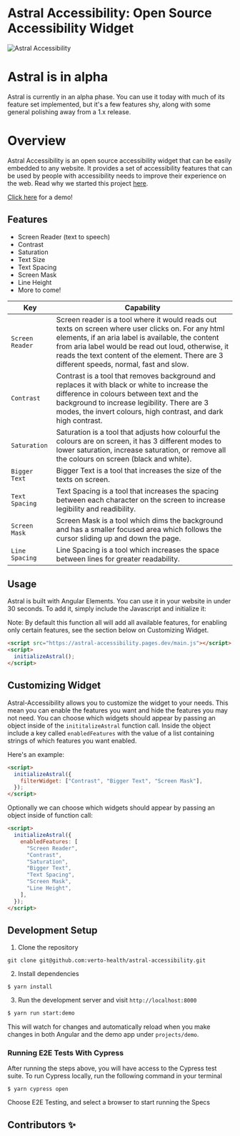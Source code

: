 # Astral Accessibility: Open Source Accessibility Widget

![Astral Accessibility](docs/astral.png)

# Astral is in alpha

Astral is currently in an alpha phase. You can use it today with much of its feature set implemented, but it's a few features shy, along with some general polishing away from a 1.x release.

# Overview

Astral Accessibility is an open source accessibility widget that can be easily embedded to any website. It provides a set of
accessibility features that can be used by people with accessibility needs to improve their experience on the web. Read why we
started this project [here](https://blue.verto.health/advancing-accessibility-with-astral/).

[Click here](https://astral-accessibility.pages.dev/) for a demo!

## Features

- Screen Reader (text to speech)
- Contrast
- Saturation
- Text Size
- Text Spacing
- Screen Mask
- Line Height
- More to come!

| Key             | Capability                                                                                                                                                                                                                                                                                                 |
| --------------- | ---------------------------------------------------------------------------------------------------------------------------------------------------------------------------------------------------------------------------------------------------------------------------------------------------------- |
| `Screen Reader` | Screen reader is a tool where it would reads out texts on screen where user clicks on. For any html elements, if an aria label is available, the content from aria label would be read out loud, otherwise, it reads the text content of the element. There are 3 different speeds, normal, fast and slow. |
| `Contrast`      | Contrast is a tool that removes background and replaces it with black or white to increase the difference in colours between text and the background to increase legibility. There are 3 modes, the invert colours, high contrast, and dark high contrast.                                                 |
| `Saturation`    | Saturation is a tool that adjusts how colourful the colours are on screen, it has 3 different modes to lower saturation, increase saturation, or remove all the colours on screen (black and white).                                                                                                       |
| `Bigger Text`   | Bigger Text is a tool that increases the size of the texts on screen.                                                                                                                                                                                                                                      |
| `Text Spacing`  | Text Spacing is a tool that increases the spacing between each character on the screen to increase legibility and readibility.                                                                                                                                                                             |
| `Screen Mask`   | Screen Mask is a tool which dims the background and has a smaller focused area which follows the cursor sliding up and down the page.                                                                                                                                                                      |
| `Line Spacing`  | Line Spacing is a tool which increases the space between lines for greater readability.                                                                                                                                                                                                                    |

## Usage

Astral is built with Angular Elements. You can use it in your website in under 30 seconds. To add it, simply include the Javascript and initialize it:

Note: By default this function all will add all available features, for enabling only certain features, see the section below on Customizing Widget.

```html
<script src="https://astral-accessibility.pages.dev/main.js"></script>
<script>
  initializeAstral();
</script>
```

## Customizing Widget

Astral-Accessibility allows you to customize the widget to your needs. This mean you can enable the features you want and hide the features you may not need.
You can choose which widgets should appear by passing an object inside of the `inititalizeAstral` function call. Inside the object include a key called `enabledFeatures` with the value of a list containing strings of which features you want enabled.

Here's an example:

```html
<script>
  initializeAstral({
    filterWidget: ["Contrast", "Bigger Text", "Screen Mask"],
  });
</script>
```

Optionally we can choose which widgets should appear by passing an object inside of function call:

```html
<script>
  initializeAstral({
    enabledFeatures: [
      "Screen Reader",
      "Contrast",
      "Saturation",
      "Bigger Text",
      "Text Spacing",
      "Screen Mask",
      "Line Height",
    ],
  });
</script>
```

## Development Setup

1. Clone the repository

```
git clone git@github.com:verto-health/astral-accessibility.git
```

2. Install dependencies

```
$ yarn install
```

3. Run the development server and visit `http://localhost:8000`

```bash
$ yarn run start:demo
```

This will watch for changes and automatically reload when you make changes in both Angular and the demo app under `projects/demo`.

### Running E2E Tests With Cypress

After running the steps above, you will have access to the Cypress test suite. To run Cypress locally, run the following command in your terminal

```
$ yarn cypress open
```

Choose E2E Testing, and select a browser to start running the Specs

## Contributors ✨

<!-- ALL-CONTRIBUTORS-LIST:START - Do not remove or modify this section -->
<!-- prettier-ignore-start -->
<!-- markdownlint-disable -->

<!-- markdownlint-restore -->
<!-- prettier-ignore-end -->

<!-- ALL-CONTRIBUTORS-LIST:END -->
